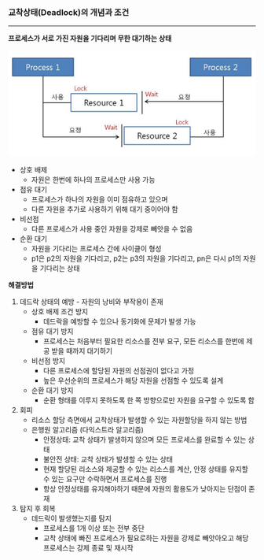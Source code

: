 ### **교착상태(Deadlock)의 개념과 조건**

---

**프로세스가 서로 가진 자원을 기다리며 무한 대기하는 상태**

![교착상태](./image.png)
- 상호 배제
    - 자원은 한번에 하나의 프로세스만 사용 가능
- 점유 대기
    - 프로세스가 하나의 자원을 이미 점유하고 있으며
    - 다른 자원을 추가로 사용하기 위해 대기 중이어야 함
- 비선점
    - 다른 프로세스가 사용 중인 자원을 강제로 빼앗을 수 없음
- 순환 대기
    - 자원을 기다리는 프로세스 간에 사이클이 형성
    - p1은 p2의 자원을 기다리고, p2는 p3의 자원을 기다리고, pn은 다시 p1의 자원을 기다리는 상태

**해결방법**

1. 데드락 상태의 예방 - 자원의 낭비와 부작용이 존재
    - 상호 배제 조건 방지
        - 데드락을 예방할 수 있으나 동기화에 문제가 발생 가능
    - 점유 대기 방지
        - 프로세스는 처음부터 필요한 리소스를 전부 요구, 모든 리소스를 한번에 제공 받을 때까지 대기하기
    - 비선점 방지
        - 다른 프로세스에 할당된 자원의 선점권이 없다고 가정
        - 높은 우선순위의 프로세스가 해당 자원을 선점할 수 있도록 설계
    - 순환 대기 방지
        - 순환 형태를 이루지 못하도록 한 쪽 방향으로만 자원을 요구할 수 있도록 함
2. 회피
    - 리소스 할당 측면에서 교착상태가 발생할 수 있는 자원할당을 하지 않는 방법
    - 은행원 알고리즘 (다익스트라 알고리즘)
        - 안정상태: 교착 상태가 발생하지 않으며 모든 프로세스를 완료할 수 있는 상태
        - 불안전 상태: 교착 상태가 발생할 수 있는 상태
        - 현재 할당된 리소스와 제공할 수 있는 리소스를 계산, 안정 상태를 유지할 수 있는 요구만 수락하면서 프로세스를 진행
        - 항상 안정상태를 유지해야하기 때문에 자원의 활용도가 낮아지는 단점이 존재
3. 탐지 후 회복
    - 데드락이 발생했는지를 탐지
        - 프로세스를 1개 이상 또는 전부 중단
        - 교착 상태에 빠진 프로세스가 필요로하는 자원을 강제로 빼앗아오고 해당 프로세스는 강제 종료 및 재시작